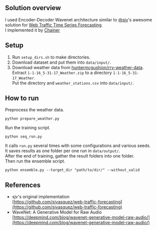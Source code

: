 Solution overview
---

I used Encoder-Decoder Wavenet architecture similar to [@sjv](https://www.kaggle.com/seanjv)'s awesome solution for [Web Traffic Time Series Forecasting](https://www.kaggle.com/c/web-traffic-time-series-forecasting).  
I implemented it by [Chainer](https://docs.chainer.org/en/stable/index.html)

Setup
---

1. Run `setup_dirs.sh` to make directories.
2. Download dataset and put them into `data/input/`.
3. Download weather data from [huntermcgushion/rrv-weather-data](https://www.kaggle.com/huntermcgushion/rrv-weather-data).  
   Extract `1-1-16_5-31-17_Weather.zip` to a directory `1-1-16_5-31-17_Weather`.  
   Put the directory and `weather_stations.csv` into `data/input/`.

How to run
---

Preprocess the weather data.

```
python prepare_weather.py
```

Run the training script. 

```
python seq_run.py
```

It calls `run.py` several times with some configurations and various seeds.  
It saves results as one folder per one run in `data/output/`.  
After the end of training, gather the result folders into one folder.  
Then run the ensemble script.

```
python ensemble.py --target_dir "path/to/dir/" --without_valid
```

References
---
- sjv's original implementation  
  [https://github.com/sjvasquez/web-traffic-forecasting](https://github.com/sjvasquez/web-traffic-forecasting)  
- WaveNet: A Generative Model for Raw Audio
  [https://deepmind.com/blog/wavenet-generative-model-raw-audio/](https://deepmind.com/blog/wavenet-generative-model-raw-audio/)  